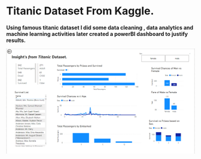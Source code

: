 <h1>Titanic Dataset From Kaggle.</h1>

<b>Using famous titanic dataset I did some data cleaning , data analytics and machine learning activities later created a powerBI dashboard to justify results. </b>

![Titanic Dashboard image](titanic_dashboard_demo_image.png?raw=true "Titanic Dashboard")
